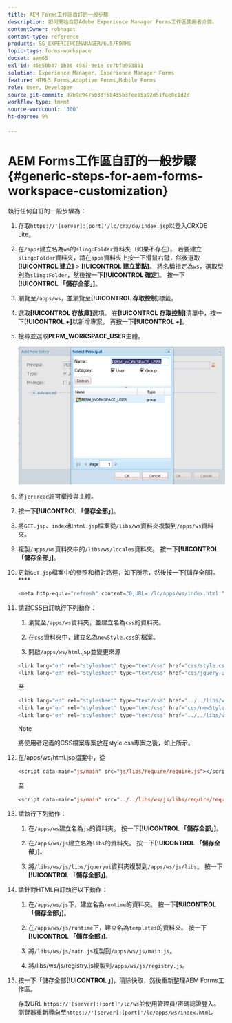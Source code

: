 ```yaml
---
title: AEM Forms工作區自訂的一般步驟
description: 如何開始自訂Adobe Experience Manager Forms工作區使用者介面。
contentOwner: robhagat
content-type: reference
products: SG_EXPERIENCEMANAGER/6.5/FORMS
topic-tags: forms-workspace
docset: aem65
exl-id: 45e50b47-1b36-4937-9e1a-cc7bfb953861
solution: Experience Manager, Experience Manager Forms
feature: HTML5 Forms,Adaptive Forms,Mobile Forms
role: User, Developer
source-git-commit: d7b9e947503df58435b3fee85a92d51fae8c1d2d
workflow-type: tm+mt
source-wordcount: '300'
ht-degree: 9%

---
```


# AEM Forms工作區自訂的一般步驟 {#generic-steps-for-aem-forms-workspace-customization}

執行任何自訂的一般步驟為：

1. 存取`https://'[server]:[port]'/lc/crx/de/index.jsp`以登入CRXDE Lite。
1. 在`/apps`建立名為`ws`的`sling:Folder`資料夾（如果不存在）。 若要建立`sling:Folder`資料夾，請在`apps`資料夾上按一下滑鼠右鍵，然後選取&#x200B;**[!UICONTROL 建立]** > **[!UICONTROL 建立節點]**。 將名稱指定為`ws`，選取型別為`sling:Folder`，然後按一下&#x200B;**[!UICONTROL 確定]**。 按一下&#x200B;**[!UICONTROL 「儲存全部」]**。
1. 瀏覽至`/apps/ws`，並瀏覽至&#x200B;**[!UICONTROL 存取控制]**&#x200B;標籤。
1. 選取&#x200B;**[!UICONTROL 存放庫]**&#x200B;選項。 在&#x200B;**[!UICONTROL 存取控制]**&#x200B;清單中，按一下&#x200B;**[!UICONTROL +]**&#x200B;以新增專案。 再按一下&#x200B;**[!UICONTROL +]**。
1. 搜尋並選取&#x200B;**PERM_WORKSPACE_USER**&#x200B;主體。

   ![選取PERM_WORKSPACE_USER主體作為自訂HTMLWorkspace的一般步驟的一部分](assets/perm_workspace_user.png)

1. 將`jcr:read`許可權授與主體。
1. 按一下&#x200B;**[!UICONTROL 「儲存全部」]**。
1. 將`GET.jsp`、`index`和`html.jsp`檔案從`/libs/ws`資料夾複製到`/apps/ws`資料夾。
1. 複製`/apps/ws`資料夾中的`/libs/ws/locales`資料夾。 按一下&#x200B;**[!UICONTROL 「儲存全部」]**。
1. 更新`GET.jsp`檔案中的參照和相對路徑，如下所示，然後按一下[儲存全部]。****

   ```javascript
   <meta http-equiv="refresh" content="0;URL='/lc/apps/ws/index.html'" />
   ```

1. 請對CSS自訂執行下列動作：

   1. 瀏覽至`/apps/ws`資料夾，並建立名為`css`的資料夾。

   1. 在`css`資料夾中，建立名為`newStyle.css`的檔案。

   1. 開啟`/apps/ws/html`.jsp並變更來源

   ```javascript
   <link lang="en" rel="stylesheet" type="text/css" href="css/style.css" />
   <link lang="en" rel="stylesheet" type="text/css" href="css/jquery-ui.css"/>
   ```

   至

   ```javascript
   <link lang="en" rel="stylesheet" type="text/css" href="../../libs/ws/css/style.css" />
   <link lang="en" rel="stylesheet" type="text/css" href="css/newStyle.css" />
   <link lang="en" rel="stylesheet" type="text/css" href="../../libs/ws/css/jquery-ui.css"/>
   ```

   >[!NOTE]
   >
   >將使用者定義的CSS檔案專案放在style.css專案之後，如上所示。

1. 在/apps/ws/html.jsp檔案中，從

   ```jsp
   <script data-main="js/main" src="js/libs/require/require.js"></script>
   ```

   至

   ```jsp
   <script data-main="js/main" src="../../libs/ws/js/libs/require/require.js"></script>
   ```

1. 請執行下列動作：

   1. 在`/apps/ws`建立名為`js`的資料夾。 按一下&#x200B;**[!UICONTROL 「儲存全部」]**。

   1. 在`/apps/ws/js`建立名為`libs`的資料夾。 按一下&#x200B;**[!UICONTROL 「儲存全部」]**。

   1. 將`/libs/ws/js/libs/jqueryui`資料夾複製到`/apps/ws/js/libs`。 按一下&#x200B;**[!UICONTROL 「儲存全部」]**。

1. 請針對HTML自訂執行以下動作：

   1. 在`/apps/ws/js`下，建立名為`runtime`的資料夾。 按一下&#x200B;**[!UICONTROL 「儲存全部」]**。

   1. 在`/apps/ws/js/runtime`下，建立名為`templates`的資料夾。 按一下&#x200B;**[!UICONTROL 「儲存全部」]**。

   1. 將`/libs/ws/js/main.js`複製到`/apps/ws/js/main.js`。

   1. 將/libs/ws/js/registry.js複製到`/apps/ws/js/registry.js`。

1. 按一下「儲存全部&#x200B;**[!UICONTROL 」]**，清除快取，然後重新整理AEM Forms工作區。

   存取URL `https://'[server]:[port]'/lc/ws`並使用管理員/密碼認證登入。 瀏覽器重新導向至`https://'[server]:[port]'/lc/apps/ws/index.html`。
